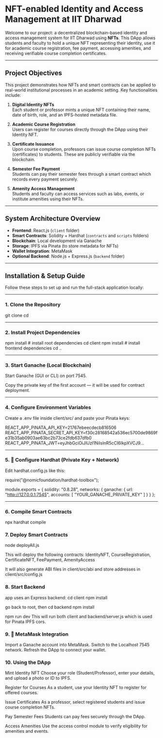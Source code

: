 # NFT-enabled Identity and Access Management at IIT Dharwad

Welcome to our project: a decentralized blockchain-based identity and access management system for IIT Dharwad using **NFTs**. This DApp allows students and faculty to hold a unique NFT representing their identity, use it for academic course registration, fee payment, accessing amenities, and receiving verifiable course completion certificates.

---

## Project Objectives

This project demonstrates how NFTs and smart contracts can be applied to real-world institutional processes in an academic setting. Key functionalities include:

1. **Digital Identity NFTs**  
   Each student or professor mints a unique NFT containing their name, date of birth, role, and an IPFS-hosted metadata file.

2. **Academic Course Registration**  
   Users can register for courses directly through the DApp using their Identity NFT.

3. **Certificate Issuance**  
   Upon course completion, professors can issue course completion NFTs (certificates) to students. These are publicly verifiable via the blockchain.

4. **Semester Fee Payment**  
   Students can pay their semester fees through a smart contract which records every payment securely.

5. **Amenity Access Management**  
   Students and faculty can access services such as labs, events, or institute amenities using their NFTs.

---

## System Architecture Overview

- **Frontend**: React.js (`client` folder)
- **Smart Contracts**: Solidity + Hardhat (`contracts` and `scripts` folders)
- **Blockchain**: Local development via Ganache
- **Storage**: IPFS via Pinata (to store metadata for NFTs)
- **Wallet Integration**: MetaMask
- **Optional Backend**: Node.js + Express.js (`backend` folder)

---

## Installation & Setup Guide

Follow these steps to set up and run the full-stack application locally:

---

### 1. Clone the Repository
git clone <repository-url>
cd <project-folder>

--- 

### 2. Install Project Dependencies
npm install          # install root dependencies
cd client
npm install          # install frontend dependencies
cd ..

---
### 3. Start Ganache (Local Blockchain)
Start Ganache (GUI or CLI) on port 7545.

Copy the private key of the first account — it will be used for contract deployment.

---
### 4. Configure Environment Variables
Create a .env file inside client/src/ and paste your Pinata keys:

REACT_APP_PINATA_API_KEY=21767ebeecdecb816506
REACT_APP_PINATA_SECRET_API_KEY=f30c28168542a536ec5700de9869fe31b35ab0903ae63bc2b73ce2fdb637dfb0
REACT_APP_PINATA_JWT=eyJhbGciOiJIUzI1NiIsInR5cCI6IkpXVCJ9...

---
### 5. 🔧 Configure Hardhat (Private Key + Network)
Edit hardhat.config.js like this:

require("@nomicfoundation/hardhat-toolbox");

module.exports = {
  solidity: "0.8.28",
  networks: {
    ganache: {
      url: "http://127.0.0.1:7545",
      accounts: [
        "YOUR_GANACHE_PRIVATE_KEY"
      ]
    }
  }
};

---
### 6. Compile Smart Contracts
npx hardhat compile

### 7. Deploy Smart Contracts
node deployAll.js

This will deploy the following contracts:
IdentityNFT,
CourseRegistration,
CertificateNFT,
FeePayment,
AmenityAccess

It will also generate ABI files in client/src/abi and store addresses in client/src/config.js

### 8. Start Backend
app uses an Express backend:
cd client
npm install

go back to root, then 
cd backend
npm install

npm run dev 
This will run both client and backend/server.js which is used for Pinata IPFS cors.

### 9. 🦊 MetaMask Integration
Import a Ganache account into MetaMask.
Switch to the Localhost 7545 network.
Refresh the DApp to connect your wallet.

### 10. Using the DApp
Mint Identity NFT
Choose your role (Student/Professor), enter your details, and upload a photo or ID to IPFS.

Register for Courses
As a student, use your Identity NFT to register for offered courses.

Issue Certificates
As a professor, select registered students and issue course completion NFTs.

Pay Semester Fees
Students can pay fees securely through the DApp.

Access Amenities
Use the access control module to verify eligibility for amenities and events.